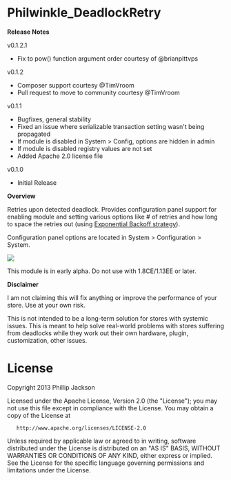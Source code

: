 Philwinkle_DeadlockRetry
========================

**Release Notes**

v0.1.2.1

- Fix to pow() function argument order courtesy of @brianpittvps 

v0.1.2

- Composer support courtesy @TimVroom
- Pull request to move to community courtesy @TimVroom

v0.1.1

- Bugfixes, general stability
- Fixed an issue where serializable transaction setting wasn't being propagated
- If module is disabled in System > Config, options are hidden in admin
- If module is disabled registry values are not set
- Added Apache 2.0 license file

v0.1.0

- Initial Release

**Overview**

Retries upon detected deadlock. Provides configuration panel support for enabling module and setting various options like # of retries and how long to space the retries out (using <a href="http://en.wikipedia.org/wiki/Exponential_backoff">Exponential Backoff strategy</a>).

Configuration panel options are located in System > Configuration > System.

<img src="http://i.imgur.com/J79Nef4.png"/>

This module is in early alpha. Do not use with 1.8CE/1.13EE or later. 


**Disclaimer**

I am not claiming this will fix anything or improve the performance of your store. Use at your own risk.

This is not intended to be a long-term solution for stores with systemic issues. This is meant to help solve real-world problems with stores suffering from deadlocks while they work out their own hardware, plugin, customization, other issues.




License
=======

Copyright 2013 Phillip Jackson

Licensed under the Apache License, Version 2.0 (the "License"); you may not use this file except in compliance with the License. You may obtain a copy of the License at

```
   http://www.apache.org/licenses/LICENSE-2.0
```

Unless required by applicable law or agreed to in writing, software distributed under the License is distributed on an "AS IS" BASIS, WITHOUT WARRANTIES OR CONDITIONS OF ANY KIND, either express or implied. See the License for the specific language governing permissions and limitations under the License.
